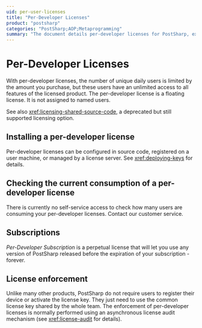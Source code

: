 ```yaml
---
uid: per-user-licenses
title: "Per-Developer Licenses"
product: "postsharp"
categories: "PostSharp;AOP;Metaprogramming"
summary: "The document details per-developer licenses for PostSharp, explaining their unlimited feature access, installation methods, subscription details, and enforcement through an asynchronous license audit mechanism."
---
```

# Per-Developer Licenses

With per-developer licenses, the number of unique daily users is limited by the amount you purchase, but these users have an unlimited access to all features of the licensed product. The per-developer license is a floating license. It is not assigned to named users.

See also <xref:licensing-shared-source-code>, a deprecated but still supported licensing option. 


## Installing a per-developer license

Per-developer licenses can be configured in source code, registered on a user machine, or managed by a license server. See <xref:deploying-keys> for details. 


## Checking the current consumption of a per-developer license

There is currently no self-service access to check how many users are consuming your per-developer licenses. Contact our customer service.


## Subscriptions

*Per-Developer Subscription* is a perpetual license that will let you use any version of PostSharp released before the expiration of your subscription - forever. 


## License enforcement

Unlike many other products, PostSharp do not require users to register their device or activate the license key. They just need to use the common license key shared by the whole team. The enforcement of per-developer licenses is normally performed using an asynchronous license audit mechanism (see <xref:license-audit> for details). 


